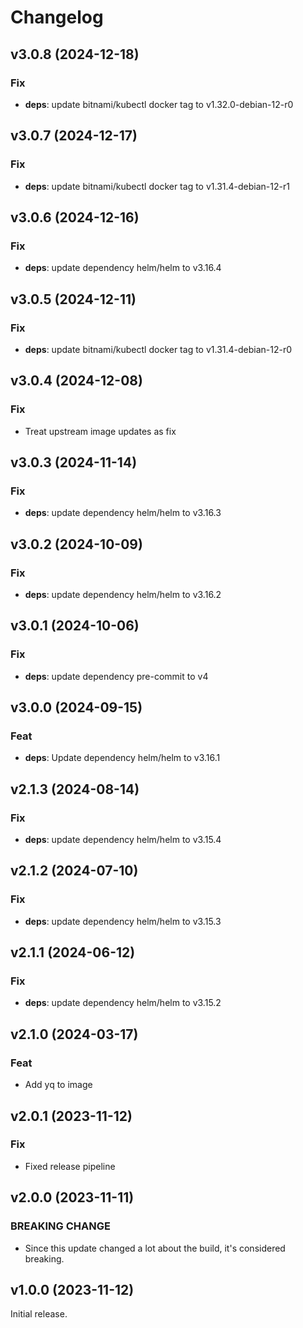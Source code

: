 # Changelog

## v3.0.8 (2024-12-18)

### Fix

- **deps**: update bitnami/kubectl docker tag to v1.32.0-debian-12-r0

## v3.0.7 (2024-12-17)

### Fix

- **deps**: update bitnami/kubectl docker tag to v1.31.4-debian-12-r1

## v3.0.6 (2024-12-16)

### Fix

- **deps**: update dependency helm/helm to v3.16.4

## v3.0.5 (2024-12-11)

### Fix

- **deps**: update bitnami/kubectl docker tag to v1.31.4-debian-12-r0

## v3.0.4 (2024-12-08)

### Fix

- Treat upstream image updates as fix

## v3.0.3 (2024-11-14)

### Fix

- **deps**: update dependency helm/helm to v3.16.3

## v3.0.2 (2024-10-09)

### Fix

- **deps**: update dependency helm/helm to v3.16.2

## v3.0.1 (2024-10-06)

### Fix

- **deps**: update dependency pre-commit to v4

## v3.0.0 (2024-09-15)

### Feat

- **deps**: Update dependency helm/helm to v3.16.1

## v2.1.3 (2024-08-14)

### Fix

- **deps**: update dependency helm/helm to v3.15.4

## v2.1.2 (2024-07-10)

### Fix

- **deps**: update dependency helm/helm to v3.15.3

## v2.1.1 (2024-06-12)

### Fix

- **deps**: update dependency helm/helm to v3.15.2

## v2.1.0 (2024-03-17)

### Feat

- Add yq to image

## v2.0.1 (2023-11-12)

### Fix

- Fixed release pipeline

## v2.0.0 (2023-11-11)

### BREAKING CHANGE

- Since this update changed a lot about the build, it's
considered breaking.

## v1.0.0 (2023-11-12)

Initial release.
